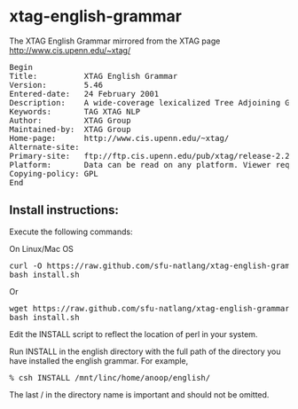 xtag-english-grammar
====================

The XTAG English Grammar mirrored from the XTAG page http://www.cis.upenn.edu/~xtag/

<pre>
Begin
Title:          XTAG English Grammar
Version:        5.46
Entered-date:   24 February 2001
Description:    A wide-coverage lexicalized Tree Adjoining Grammar for English
Keywords:       TAG XTAG NLP
Author:         XTAG Group <xtag-dev@linc.cis.upenn.edu>
Maintained-by:  XTAG Group <xtag-bugs@linc.cis.upenn.edu>
Home-page:      http://www.cis.upenn.edu/~xtag/
Alternate-site:
Primary-site:   ftp://ftp.cis.upenn.edu/pub/xtag/release-2.24.2001/
Platform:       Data can be read on any platform. Viewer requires Tcl/Tk.
Copying-policy: GPL
End             
</pre>


Install instructions:
--------------------

Execute the following commands:

On Linux/Mac OS
<pre>
curl -O https://raw.github.com/sfu-natlang/xtag-english-grammar/master/install.sh
bash install.sh
</pre>

Or
<pre>
wget https://raw.github.com/sfu-natlang/xtag-english-grammar/master/install.sh
bash install.sh
</pre>

Edit the INSTALL script to reflect the location of perl in
your system.

Run INSTALL in the english directory with the full path of the
directory you have installed the english grammar. For example,

<pre>
% csh INSTALL /mnt/linc/home/anoop/english/
</pre>

The last / in the directory name is important and should not
be omitted.


